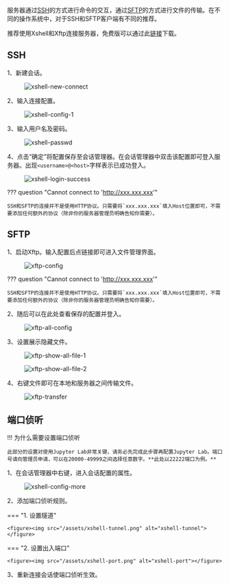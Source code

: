 服务器通过[SSH](https://en.wikipedia.org/wiki/Secure_Shell)的方式进行命令的交互，通过[SFTP](https://en.wikipedia.org/wiki/SSH_File_Transfer_Protocol)的方式进行文件的传输。在不同的操作系统中，对于SSH和SFTP客户端有不同的推荐。

推荐使用Xshell和Xftp连接服务器，免费版可以通过此[链接](https://www.xshell.com/zh/free-for-home-school/)下载。

## SSH

1、新建会话。

<figure><img src="/assets/xshell-new-connect.png" alt="xshell-new-connect"></figure>

2、输入连接配置。

<figure><img src="/assets/xshell-config-1.png" alt="xshell-config-1"></figure>

3、输入用户名及密码。

<figure><img src="/assets/xshell-passwd.png" alt="xshell-passwd"></figure>

4、点击“确定”将配置保存至会话管理器。在会话管理器中双击该配置即可登入服务器。出现`<username>@<host>`字样表示已成功登入。

<figure><img src="/assets/xshell-login-success.png" alt="xshell-login-success"></figure>

??? question "Cannot connect to 'http://xxx.xxx.xxx'"

	SSH和SFTP的连接并不是使用HTTP协议。只需要将`xxx.xxx.xxx`填入Host位置即可，不需要添加任何额外的协议（除非你的服务器管理员明确告知你需要）。

## SFTP

1、启动Xftp。输入配置后点链接即可进入文件管理界面。

<figure><img src="/assets/xftp-config.png" alt="xftp-config"></figure>

??? question "Cannot connect to 'http://xxx.xxx.xxx'"

	SSH和SFTP的连接并不是使用HTTP协议。只需要将`xxx.xxx.xxx`填入Host位置即可，不需要添加任何额外的协议（除非你的服务器管理员明确告知你需要）。
	
2、随后可以在此处查看保存的配置并登入。

<figure><img src="/assets/xftp-all-config.png" alt="xftp-all-config"></figure>

3、设置展示隐藏文件。

<figure><img src="/assets/xftp-show-all-file-1.png" alt="xftp-show-all-file-1"></figure>

<figure><img src="/assets/xftp-show-all-file-2.png" alt="xftp-show-all-file-2"></figure>

4、右键文件即可在本地和服务器之间传输文件。

<figure><img src="/assets/xftp-transfer.png" alt="xftp-transfer"></figure>



## 端口侦听

!!! 为什么需要设置端口侦听

	此部分的设置对使用Jupyter Lab非常关键，请务必先完成此步骤再配置Jupyter Lab。端口号请向管理员申请，可以在20000-49999之间选择任意数字。**此处以22222端口为例。**

1、在会话管理器中右键，进入会话配置的属性。

<figure><img src="/assets/xshell-config-more.png" alt="xshell-config-more"></figure>

2、添加端口侦听规则。

=== "1. 设置隧道"

	<figure><img src="/assets/xshell-tunnel.png" alt="xshell-tunnel"></figure>

=== "2. 设置出入端口"

	<figure><img src="/assets/xshell-port.png" alt="xshell-port"></figure>

3、重新连接会话使端口侦听生效。

